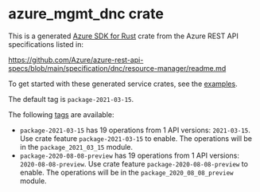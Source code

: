 # azure_mgmt_dnc crate

This is a generated [Azure SDK for Rust](https://github.com/Azure/azure-sdk-for-rust) crate from the Azure REST API specifications listed in:

https://github.com/Azure/azure-rest-api-specs/blob/main/specification/dnc/resource-manager/readme.md

To get started with these generated service crates, see the [examples](https://github.com/Azure/azure-sdk-for-rust/blob/main/services/README.md#examples).

The default tag is `package-2021-03-15`.

The following [tags](https://github.com/Azure/azure-sdk-for-rust/blob/main/services/tags.md) are available:

- `package-2021-03-15` has 19 operations from 1 API versions: `2021-03-15`. Use crate feature `package-2021-03-15` to enable. The operations will be in the `package_2021_03_15` module.
- `package-2020-08-08-preview` has 19 operations from 1 API versions: `2020-08-08-preview`. Use crate feature `package-2020-08-08-preview` to enable. The operations will be in the `package_2020_08_08_preview` module.